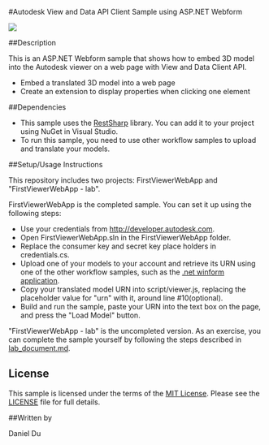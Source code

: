 #Autodesk View and Data API Client Sample using ASP.NET Webform 

![](https://img.shields.io/badge/verified%20on-v1.2.15-green.svg)

##Description

This is an ASP.NET Webform sample that shows how to embed 3D model into the Autodesk viewer on a web page with View and Data Client API. 

* Embed a translated 3D model into a web page
* Create an extension to display properties when clicking one element

##Dependencies

* This sample uses the [RestSharp](http://restsharp.org/) library. You can add it to your project using NuGet in Visual Studio.
* To run this sample, you need to use other workflow samples to upload and translate your models. 

##Setup/Usage Instructions

This repository includes two projects: FirstViewerWebApp and "FirstViewerWebApp - lab".

FirstViewerWebApp is the completed sample. You can set it up using the following steps: 

* Use your credentials from http://developer.autodesk.com.
* Open FirstViewerWebApp.sln in the FirstViewerWebApp folder.
* Replace the consumer key and secret key place holders in credentials.cs.
* Upload one of your models to your account and retrieve its URN using one of the other workflow samples, such as the [.net winform application](https://github.com/Developer-Autodesk/workflow-dotnet-winform-view.and.data.api/). 
* Copy your translated model URN into script/viewer.js, replacing the placeholder value for "urn" with it, around line #10(optional).
* Build and run the sample, paste your URN into the text box on the page, and press the "Load Model" button. 

"FirstViewerWebApp - lab" is the uncompleted version. As an exercise, you can complete the sample yourself by following the steps described in [lab_document.md](lab_document.md).


## License

This sample is licensed under the terms of the [MIT License](http://opensource.org/licenses/MIT). Please see the [LICENSE](LICENSE) file for full details.

##Written by 

Daniel Du





    
